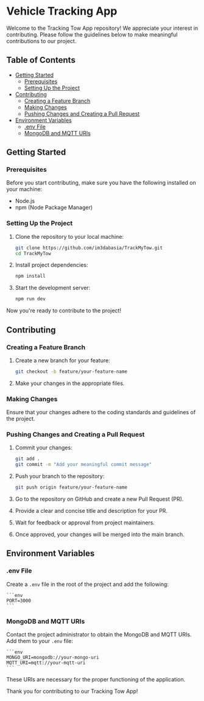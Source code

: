 # Vehicle Tracking App

Welcome to the Tracking Tow App repository! We appreciate your interest in contributing. Please follow the guidelines below to make meaningful contributions to our project.

## Table of Contents

-   [Getting Started](#getting-started)
    -   [Prerequisites](#prerequisites)
    -   [Setting Up the Project](#setting-up-the-project)
-   [Contributing](#contributing)
    -   [Creating a Feature Branch](#creating-a-feature-branch)
    -   [Making Changes](#making-changes)
    -   [Pushing Changes and Creating a Pull Request](#pushing-changes-and-creating-a-pull-request)
-   [Environment Variables](#environment-variables)
    -   [.env File](#env-file)
    -   [MongoDB and MQTT URIs](#mongodb-and-mqtt-uris)

## Getting Started

### Prerequisites

Before you start contributing, make sure you have the following installed on your machine:

-   Node.js
-   npm (Node Package Manager)

### Setting Up the Project

1. Clone the repository to your local machine:

    ```bash
    git clone https://github.com/im3dabasia/TrackMyTow.git
    cd TrackMyTow
    ```

2. Install project dependencies:

    ```bash
    npm install
    ```

3. Start the development server:

    ```bash
    npm run dev
    ```

Now you're ready to contribute to the project!

## Contributing

### Creating a Feature Branch

1. Create a new branch for your feature:

    ```bash
    git checkout -b feature/your-feature-name
    ```

2. Make your changes in the appropriate files.

### Making Changes

Ensure that your changes adhere to the coding standards and guidelines of the project.

### Pushing Changes and Creating a Pull Request

1. Commit your changes:

    ```bash
    git add .
    git commit -m "Add your meaningful commit message"
    ```

2. Push your branch to the repository:

    ```bash
    git push origin feature/your-feature-name
    ```

3. Go to the repository on GitHub and create a new Pull Request (PR).

4. Provide a clear and concise title and description for your PR.

5. Wait for feedback or approval from project maintainers.

6. Once approved, your changes will be merged into the main branch.

## Environment Variables

### .env File

Create a `.env` file in the root of the project and add the following:

    ```env
    PORT=3000
    ```

### MongoDB and MQTT URIs

Contact the project administrator to obtain the MongoDB and MQTT URIs. Add them to your `.env` file:

    ```env
    MONGO_URI=mongodb://your-mongo-uri
    MQTT_URI=mqtt://your-mqtt-uri
    ```

These URIs are necessary for the proper functioning of the application.

Thank you for contributing to our Tracking Tow App!
